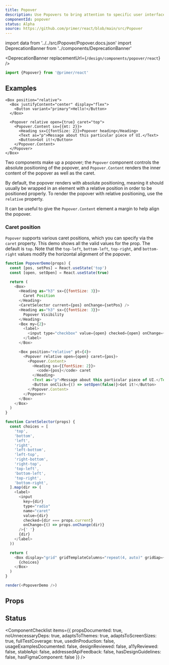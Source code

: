 ```yaml
---
title: Popover
description: Use Popovers to bring attention to specific user interface elements and suggest an action or to guide users through a new experience
componentId: popover
status: Alpha
source: https://github.com/primer/react/blob/main/src/Popover
---
```


import data from '../../src/Popover/Popover.docs.json'
import DeprecationBanner from '../components/DeprecationBanner'

<DeprecationBanner replacementUrl={`/design/components/popover/react`} />

```js
import {Popover} from '@primer/react'
```

## Examples

```jxs live
<Box position="relative">
  <Box justifyContent="center" display="flex">
    <Button variant="primary">Hello!</Button>
  </Box>

  <Popover relative open={true} caret="top">
    <Popover.Content sx={{mt: 2}}>
      <Heading sx={{fontSize: 2}}>Popover heading</Heading>
      <Text as="p">Message about this particular piece of UI.</Text>
      <Button>Got it!</Button>
    </Popover.Content>
  </Popover>
</Box>
```

Two components make up a popover; the `Popover` component controls the absolute positioning of the popover, and `Popover.Content` renders the inner content of the popover as well as the caret.

By default, the popover renders with absolute positioning, meaning it should usually be wrapped in an element with a relative position in order to be positioned properly. To render the popover with relative positioning, use the `relative` property.

It can be useful to give the `Popover.Content` element a margin to help align the popover.

### Caret position

`Popover` supports various caret positions, which you can specify via the `caret` property. This demo shows all the valid values for the prop. The default is `top`. Note that the `top-left`, `bottom-left`, `top-right`, and `bottom-right` values modify the horizontal alignment of the popover.

```javascript live noinline
function PopoverDemo(props) {
  const [pos, setPos] = React.useState('top')
  const [open, setOpen] = React.useState(true)

  return (
    <Box>
      <Heading as="h3" sx={{fontSize: 3}}>
        Caret Position
      </Heading>
      <CaretSelector current={pos} onChange={setPos} />
      <Heading as="h3" sx={{fontSize: 3}}>
        Popover Visibility
      </Heading>
      <Box my={2}>
        <label>
          <input type="checkbox" value={open} checked={open} onChange={() => setOpen(open => !open)} /> Open
        </label>
      </Box>

      <Box position="relative" pt={4}>
        <Popover relative open={open} caret={pos}>
          <Popover.Content>
            <Heading sx={{fontSize: 2}}>
              <code>{pos}</code> caret
            </Heading>
            <Text as="p">Message about this particular piece of UI.</Text>
            <Button onClick={() => setOpen(false)}>Got it!</Button>
          </Popover.Content>
        </Popover>
      </Box>
    </Box>
  )
}

function CaretSelector(props) {
  const choices = [
    'top',
    'bottom',
    'left',
    'right',
    'left-bottom',
    'left-top',
    'right-bottom',
    'right-top',
    'top-left',
    'bottom-left',
    'top-right',
    'bottom-right',
  ].map(dir => (
    <label>
      <input
        key={dir}
        type="radio"
        name="caret"
        value={dir}
        checked={dir === props.current}
        onChange={() => props.onChange(dir)}
      />{' '}
      {dir}
    </label>
  ))

  return (
    <Box display="grid" gridTemplateColumns="repeat(4, auto)" gridGap={3} my={2}>
      {choices}
    </Box>
  )
}

render(<PopoverDemo />)
```

## Props

<ComponentProps data={data} />

## Status

<ComponentChecklist
items={{
    propsDocumented: true,
    noUnnecessaryDeps: true,
    adaptsToThemes: true,
    adaptsToScreenSizes: true,
    fullTestCoverage: true,
    usedInProduction: false,
    usageExamplesDocumented: false,
    designReviewed: false,
    a11yReviewed: false,
    stableApi: false,
    addressedApiFeedback: false,
    hasDesignGuidelines: false,
    hasFigmaComponent: false
  }}
/>

